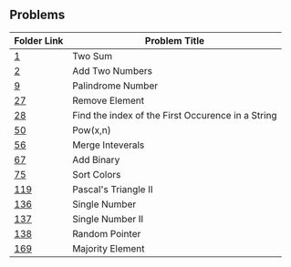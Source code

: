 ## Problems

| Folder Link | Problem Title                           |
|-------------|-----------------------------------------|
| [1](1)| Two Sum |
| [2](2)      | Add Two Numbers                         |
| [9](9)      | Palindrome Number                             |
| [27](27)    | Remove Element |
| [28](28)| Find the index of the First Occurence in a String |
| [50](50)| Pow(x,n) |
| [56](56)| Merge Inteverals |
| [67](67)| Add Binary |
| [75](75)| Sort Colors |
| [119](119)| Pascal's Triangle II |
| [136](136)| Single Number |
| [137](137)| Single Number II |
| [138](138)| Random Pointer |
| [169](169)| Majority Element|

